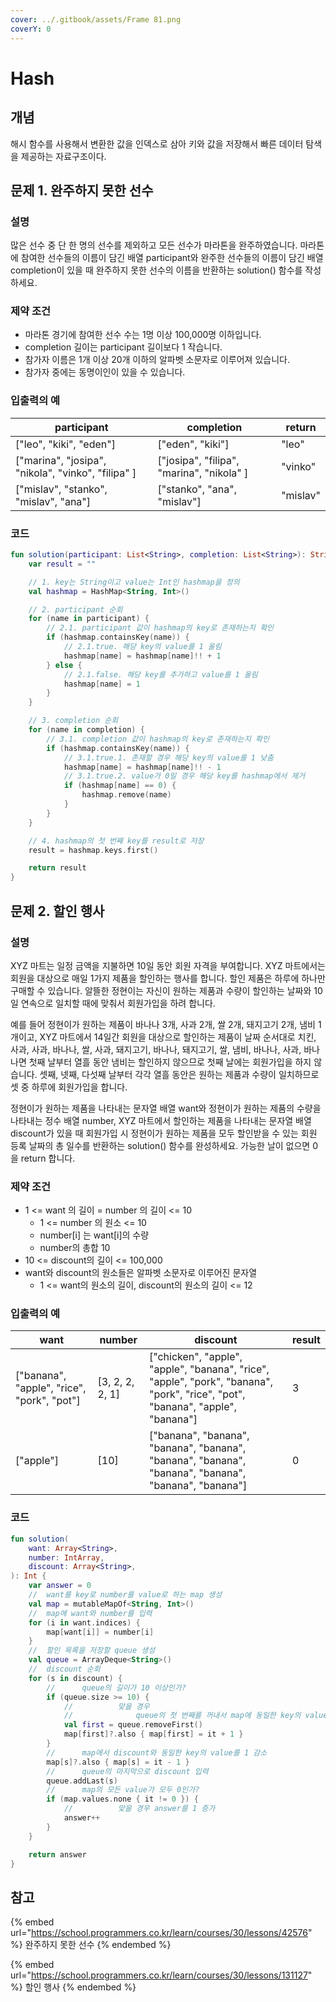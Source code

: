 ```yaml
---
cover: ../.gitbook/assets/Frame 81.png
coverY: 0
---
```


# Hash

## 개념

해시 함수를 사용해서 변환한 값을 인덱스로 삼아 키와 값을 저장해서 빠른 데이터 탐색을 제공하는 자료구조이다.



## 문제 1. 완주하지 못한 선수

### 설명

많은 선수 중 단 한 명의 선수를 제외하고 모든 선수가 마라톤을 완주하였습니다. 마라톤에 참여한 선수들의 이름이 담긴 배열 participant와 완주한 선수들의 이름이 담긴 배열 completion이 있을 때 완주하지 못한 선수의 이름을 반환하는 solution() 함수를 작성하세요.

### 제약 조건

* 마라톤 경기에 참여한 선수 수는 1명 이상 100,000명 이하입니다.
* completion 길이는 participant 길이보다 1 작습니다.
* 참가자 이름은 1개 이상 20개 이하의 알파벳 소문자로 이루어져 있습니다.
* 참가자 중에는 동명이인이 있을 수 있습니다.

### 입출력의 예

| participant                                         | completion                                 | return   |
| --------------------------------------------------- | ------------------------------------------ | -------- |
| \["leo", "kiki", "eden"]                            | \["eden", "kiki"]                          | "leo"    |
| \["marina", "josipa", "nikola", "vinko", "filipa" ] | \["josipa", "filipa", "marina", "nikola" ] | "vinko"  |
| \["mislav", "stanko", "mislav", "ana"]              | \["stanko", "ana", "mislav"]               | "mislav" |

### 코드

```kotlin
fun solution(participant: List<String>, completion: List<String>): String {
    var result = ""

    // 1. key는 String이고 value는 Int인 hashmap을 정의
    val hashmap = HashMap<String, Int>()

    // 2. participant 순회
    for (name in participant) {
        // 2.1. participant 값이 hashmap의 key로 존재하는지 확인
        if (hashmap.containsKey(name)) {
            // 2.1.true. 해당 key의 value를 1 올림
            hashmap[name] = hashmap[name]!! + 1
        } else {
            // 2.1.false. 해당 key를 추가하고 value를 1 올림
            hashmap[name] = 1
        }
    }

    // 3. completion 순회
    for (name in completion) {
        // 3.1. completion 값이 hashmap의 key로 존재하는지 확인
        if (hashmap.containsKey(name)) {
            // 3.1.true.1. 존재할 경우 해당 key의 value를 1 낮춤
            hashmap[name] = hashmap[name]!! - 1
            // 3.1.true.2. value가 0일 경우 해당 key를 hashmap에서 제거
            if (hashmap[name] == 0) {
                hashmap.remove(name)
            }
        }
    }

    // 4. hashmap의 첫 번째 key를 result로 저장
    result = hashmap.keys.first()

    return result
}
```



## 문제 2. 할인 행사

### 설명

XYZ 마트는 일정 금액을 지불하면 10일 동안 회원 자격을 부여합니다. XYZ 마트에서는 회원을 대상으로 매일 1가지 제품을 할인하는 행사를 합니다. 할인 제품은 하루에 하나만 구매할 수 있습니다. 알뜰한 정현이는 자신이 원하는 제품과 수량이 할인하는 날짜와 10일 연속으로 일치할 때에 맞춰서 회원가입을 하려 합니다.

예를 들어 정현이가 원하는 제품이 바나나 3개, 사과 2개, 쌀 2개, 돼지고기 2개, 냄비 1개이고, XYZ 마트에서 14일간 회원을 대상으로 할인하는 제품이 날짜 순서대로 치킨, 사과, 사과, 바나나, 쌀, 사과, 돼지고기, 바나나, 돼지고기, 쌀, 냄비, 바나나, 사과, 바나나면 첫째 날부터 열흘 동안 냄비는 할인하지 않으므로 첫째 날에는 회원가입을 하지 않습니다. 셋째, 넷째, 다섯째 날부터 각각 열흘 동안은 원하는 제품과 수량이 일치하므로 셋 중 하루에 회원가입을 합니다.

정현이가 원하는 제품을 나타내는 문자열 배열 want와 정현이가 원하는 제품의 수량을 나타내는 정수 배열 number, XYZ 마트에서 할인하는 제품을 나타내는 문자열 배열 discount가 있을 때 회원가입 시 정현이가 원하는 제품을 모두 할인받을 수 있는 회원 등록 날짜의 총 일수를 반환하는 solution() 함수를 완성하세요. 가능한 날이 없으면 0을 return 합니다.

### 제약 조건

* 1 <= want 의 길이 = number 의 길이 <= 10
  * 1 <= number 의 원소 <= 10
  * number\[i] 는 want\[i]의 수량
  * number의 총합 10
* 10 <= discount의 길이 <= 100,000
* want와 discount의 원소들은 알파벳 소문자로 이루어진 문자열
  * 1 <= want의 원소의 길이, discount의 원소의 길이 <= 12

### 입출력의 예

| want                                        | number           | discount                                                                                                                        | result |
| ------------------------------------------- | ---------------- | ------------------------------------------------------------------------------------------------------------------------------- | ------ |
| \["banana", "apple", "rice", "pork", "pot"] | \[3, 2, 2, 2, 1] | \["chicken", "apple", "apple", "banana", "rice", "apple", "pork", "banana", "pork", "rice", "pot", "banana", "apple", "banana"] | 3      |
| \["apple"]                                  | \[10]            | \["banana", "banana", "banana", "banana", "banana", "banana", "banana", "banana", "banana", "banana"]                           | 0      |

### 코드

```kotlin
fun solution(
    want: Array<String>,
    number: IntArray,
    discount: Array<String>,
): Int {
    var answer = 0
    //  want를 key로 number를 value로 하는 map 생성
    val map = mutableMapOf<String, Int>()
    //  map에 want와 number를 입력
    for (i in want.indices) {
        map[want[i]] = number[i]
    }
    //  할인 목록을 저장할 queue 생성
    val queue = ArrayDeque<String>()
    //  discount 순회
    for (s in discount) {
        //      queue의 길이가 10 이상인가?
        if (queue.size >= 10) {
            //          맞을 경우
            //              queue의 첫 번째를 꺼내서 map에 동일한 key의 value를 1 증가
            val first = queue.removeFirst()
            map[first]?.also { map[first] = it + 1 }
        }
        //      map에서 discount와 동일한 key의 value를 1 감소
        map[s]?.also { map[s] = it - 1 }
        //      queue의 마지막으로 discount 입력
        queue.addLast(s)
        //      map의 모든 value가 모두 0인가?
        if (map.values.none { it != 0 }) {
            //          맞을 경우 answer를 1 증가
            answer++
        }
    }

    return answer
}
```

## 참고

{% embed url="https://school.programmers.co.kr/learn/courses/30/lessons/42576" %}
완주하지 못한 선수
{% endembed %}

{% embed url="https://school.programmers.co.kr/learn/courses/30/lessons/131127" %}
할인 행사
{% endembed %}

